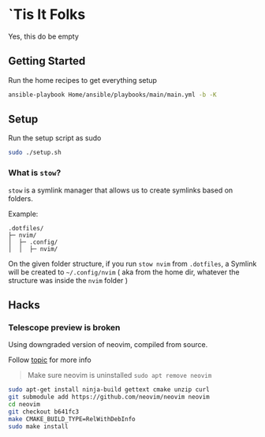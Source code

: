 # `Tis It Folks

Yes, this do be empty

## Getting Started

Run the home recipes to get everything setup

```bash
ansible-playbook Home/ansible/playbooks/main/main.yml -b -K
```

## Setup

Run the setup script as sudo 

```bash
sudo ./setup.sh
```

### What is `stow`?

`stow` is a symlink manager that allows us to create symlinks based on folders.

Example:
```ascii
.dotfiles/
├─ nvim/
│  ├─ .config/
│  │  ├─ nvim/

```

On the given folder structure, if you run `stow nvim` from `.dotfiles`, a Symlink will be created to `~/.config/nvim` ( aka from the home dir, whatever the structure was inside the `nvim` folder )

## Hacks

### Telescope preview is broken

Using downgraded version of neovim, compiled from source.

Follow [topic](https://github.com/nvim-telescope/telescope.nvim/issues/2667) for more info
> Make sure neovim is uninstalled `sudo apt remove neovim`

```bash
sudo apt-get install ninja-build gettext cmake unzip curl
git submodule add https://github.com/neovim/neovim neovim
cd neovim
git checkout b641fc3
make CMAKE_BUILD_TYPE=RelWithDebInfo
sudo make install
```
